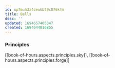 ```yaml
---
id: up7muh3z4ceukbt9c876k4n
title: Bells
desc: ''
updated: 1694657405347
created: 1694644016855
---
```


### Principles

[[book-of-hours.aspects.principles.sky]], [[book-of-hours.aspects.principles.forge]]

